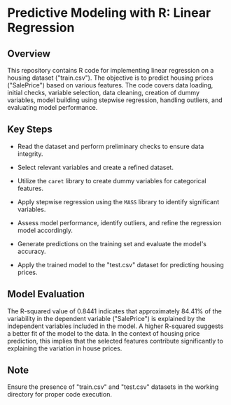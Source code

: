# Predictive Modeling with R: Linear Regression

## Overview

This repository contains R code for implementing linear regression on a housing dataset ("train.csv"). The objective is to predict housing prices ("SalePrice") based on various features. The code covers data loading, initial checks, variable selection, data cleaning, creation of dummy variables, model building using stepwise regression, handling outliers, and evaluating model performance.

## Key Steps

-   Read the dataset and perform preliminary checks to ensure data integrity.

-   Select relevant variables and create a refined dataset.

-   Utilize the `caret` library to create dummy variables for categorical features.

-   Apply stepwise regression using the `MASS` library to identify significant variables.

-   Assess model performance, identify outliers, and refine the regression model accordingly.

-   Generate predictions on the training set and evaluate the model's accuracy.

-   Apply the trained model to the "test.csv" dataset for predicting housing prices.

## Model Evaluation

The R-squared value of 0.8441 indicates that approximately 84.41% of the variability in the dependent variable ("SalePrice") is explained by the independent variables included in the model. A higher R-squared suggests a better fit of the model to the data. In the context of housing price prediction, this implies that the selected features contribute significantly to explaining the variation in house prices.

## Note

Ensure the presence of "train.csv" and "test.csv" datasets in the working directory for proper code execution.
